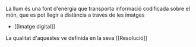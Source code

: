 La llum és una font d'energia que transporta informació codificada sobre el món, que es pot llegir a distància a travès de les imatges

- [[Imatge digital]]

La qualitat d'aquestes ve definida en la seva [[Resolució]]
